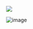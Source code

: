 <div align=left> 
    <a href="https://github.com/CMC-Hackathon-Team1">
        <img src="https://img.shields.io/badge/-Github-000000?style=flat&logo=Github">
    </a>  
</div>

![image](https://github.com/CMC-Hackathon-Team1/.github/profile/gate.png?raw=true)